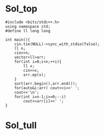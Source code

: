 # Sol_top

    #include <bits/stdc++.h>
    using namespace std;
    #define ll long long
    
    int main(){
        cin.tie(NULL)->sync_with_stdio(false);
        ll n;
        cin>>n;
        vector<ll>arr;
        for(int i=0;i<n;++i){
            ll x;
            cin>>x;
            arr.ep(x);
        }
        sort(arr.begin(),arr.end());
        for(auto&i:arr) cout<<i<<' ';
        cout<<'\n';
        for(int i=n-1;i>=0;--i)
            cout<<arr[i]<<' ';
    }

# Sol_tull
